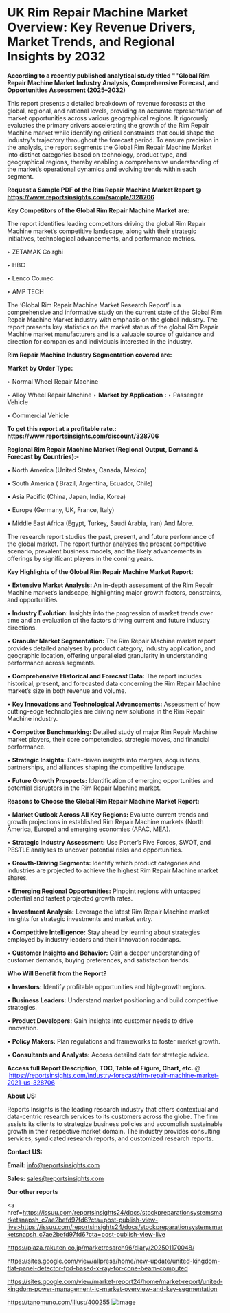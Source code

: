 # UK Rim Repair Machine Market Overview: Key Revenue Drivers, Market Trends, and Regional Insights by 2032

<strong>According to a recently published analytical study titled ""Global Rim Repair Machine Market Industry Analysis, Comprehensive Forecast, and Opportunities Assessment (2025–2032)</strong>

This report presents a detailed breakdown of revenue forecasts at the global, regional, and national levels, providing an accurate representation of market opportunities across various geographical regions. It rigorously evaluates the primary drivers accelerating the growth of the Rim Repair Machine market while identifying critical constraints that could shape the industry's trajectory throughout the forecast period. To ensure precision in the analysis, the report segments the Global Rim Repair Machine Market into distinct categories based on technology, product type, and geographical regions, thereby enabling a comprehensive understanding of the market’s operational dynamics and evolving trends within each segment.

<strong>Request a Sample PDF of the Rim Repair Machine Market Report </strong><strong>@<a href=https://www.reportsinsights.com/sample/328706 style=color:#0000ff;> https://www.reportsinsights.com/sample/328706</a></strong></font>

<strong>Key Competitors of the Global Rim Repair Machine Market are:</strong>

The report identifies leading competitors driving the global Rim Repair Machine market’s competitive landscape, along with their strategic initiatives, technological advancements, and performance metrics.

‣ ZETAMAK
 Co.rghi

‣ HBC

‣ Lenco
 Co.mec

‣ AMP TECH

The ‘Global Rim Repair Machine Market Research Report’ is a comprehensive and informative study on the current state of the Global Rim Repair Machine Market industry with emphasis on the global industry. The report presents key statistics on the market status of the global Rim Repair Machine market manufacturers and is a valuable source of guidance and direction for companies and individuals interested in the industry.

<strong>Rim Repair Machine Industry Segmentation covered are:</strong>

<strong>Market by Order Type: </strong>

‣ Normal Wheel Repair Machine

‣ Alloy Wheel Repair Machine
‣ 
<strong>Market by Application :</strong>
‣ Passenger Vehicle

‣ Commercial Vehicle

<strong>To get this report at a profitable rate.: <a href=https://www.reportsinsights.com/discount/328706 style=color:#0000ff;>https://www.reportsinsights.com/discount/328706</a></strong></font>

<strong>Regional Rim Repair Machine Market (Regional Output, Demand &amp; Forecast by Countries):-</strong>

• North America (United States, Canada, Mexico)

• South America ( Brazil, Argentina, Ecuador, Chile)

• Asia Pacific (China, Japan, India, Korea)

• Europe (Germany, UK, France, Italy)

• Middle East Africa (Egypt, Turkey, Saudi Arabia, Iran) And More.

The research report studies the past, present, and future performance of the global market. The report further analyzes the present competitive scenario, prevalent business models, and the likely advancements in offerings by significant players in the coming years.

<strong>Key Highlights of the Global Rim Repair Machine Market Report:</strong>

• <strong>Extensive Market Analysis:</strong> An in-depth assessment of the Rim Repair Machine market’s landscape, highlighting major growth factors, constraints, and opportunities.

• <strong>Industry Evolution:</strong> Insights into the progression of market trends over time and an evaluation of the factors driving current and future industry directions.

• <strong>Granular Market Segmentation:</strong> The Rim Repair Machine market report provides detailed analyses by product category, industry application, and geographic location, offering unparalleled granularity in understanding performance across segments.

• <strong>Comprehensive Historical and Forecast Data:</strong> The report includes historical, present, and forecasted data concerning the Rim Repair Machine market’s size in both revenue and volume.

• <strong>Key Innovations and Technological Advancements:</strong> Assessment of how cutting-edge technologies are driving new solutions in the Rim Repair Machine industry.

• <strong>Competitor Benchmarking:</strong> Detailed study of major Rim Repair Machine market players, their core competencies, strategic moves, and financial performance.

• <strong>Strategic Insights:</strong> Data-driven insights into mergers, acquisitions, partnerships, and alliances shaping the competitive landscape.

• <strong>Future Growth Prospects:</strong> Identification of emerging opportunities and potential disruptors in the Rim Repair Machine market.

<strong>Reasons to Choose the Global Rim Repair Machine Market Report:</strong>

• <strong>Market Outlook Across All Key Regions:</strong> Evaluate current trends and growth projections in established Rim Repair Machine markets (North America, Europe) and emerging economies (APAC, MEA).

• <strong>Strategic Industry Assessment:</strong> Use Porter’s Five Forces, SWOT, and PESTLE analyses to uncover potential risks and opportunities.

• <strong>Growth-Driving Segments:</strong> Identify which product categories and industries are projected to achieve the highest Rim Repair Machine market shares.

• <strong>Emerging Regional Opportunities:</strong> Pinpoint regions with untapped potential and fastest projected growth rates.

• <strong>Investment Analysis:</strong> Leverage the latest Rim Repair Machine market insights for strategic investments and market entry.

• <strong>Competitive Intelligence:</strong> Stay ahead by learning about strategies employed by industry leaders and their innovation roadmaps.

• <strong>Customer Insights and Behavior:</strong> Gain a deeper understanding of customer demands, buying preferences, and satisfaction trends.

<strong>Who Will Benefit from the Report?</strong>

• <strong>Investors:</strong> Identify profitable opportunities and high-growth regions.

• <strong>Business Leaders:</strong> Understand market positioning and build competitive strategies.

• <strong>Product Developers:</strong> Gain insights into customer needs to drive innovation.

• <strong>Policy Makers:</strong> Plan regulations and frameworks to foster market growth.

• <strong>Consultants and Analysts:</strong> Access detailed data for strategic advice.
</ul>
<strong>Access full Report Description, TOC, Table of Figure, Chart, etc. </strong>@  <a href=https://reportsinsights.com/industry-forecast/rim-repair-machine-market-2021-us-328706 style=color:#0000ff;>https://reportsinsights.com/industry-forecast/rim-repair-machine-market-2021-us-328706</a></font>

<strong><strong>About US</strong>:</strong>

Reports Insights is the leading research industry that offers contextual and data-centric research services to its customers across the globe. The firm assists its clients to strategize business policies and accomplish sustainable growth in their respective market domain. The industry provides consulting services, syndicated research reports, and customized research reports.

<strong>Contact US:</strong>

<p class=""""><b>Email:</b> <a href=mailto:info@reportsinsights.com>info@reportsinsights.com</a></p>
<p class=""""><b>Sales:</b> <a href=mailto:sales@reportsinsights.com>sales@reportsinsights.com</a></p>

<strong>Our other reports</strong>

<a href=https://issuu.com/reportsinsights24/docs/stockpreparationsystemsmarketsnapsh_c7ae2befd97fd6?cta=post-publish-view-live>https://issuu.com/reportsinsights24/docs/stockpreparationsystemsmarketsnapsh_c7ae2befd97fd6?cta=post-publish-view-live</a>

<a href=https://plaza.rakuten.co.jp/marketresarch96/diary/202501170048/>https://plaza.rakuten.co.jp/marketresarch96/diary/202501170048/</a>

<a href=https://sites.google.com/view/allpress/home/new-update/united-kingdom-flat-panel-detector-fpd-based-x-ray-for-cone-beam-computed>https://sites.google.com/view/allpress/home/new-update/united-kingdom-flat-panel-detector-fpd-based-x-ray-for-cone-beam-computed</a>

<a href=https://sites.google.com/view/market-report24/home/market-report/united-kingdom-power-management-ic-market-overview-and-key-segmentation>https://sites.google.com/view/market-report24/home/market-report/united-kingdom-power-management-ic-market-overview-and-key-segmentation</a>

<a href=https://tanomuno.com/illust/400255>https://tanomuno.com/illust/400255</a>
![image](https://github.com/user-attachments/assets/017e1759-c926-4fc3-a0ed-41d8c0c8bb60)
